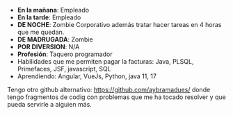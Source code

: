  - **En la mañana**: Empleado 
 - **En la tarde**: Empleado 
 - **DE NOCHE**: Zombie Corporativo además tratar hacer tareas en 4 horas que me quedan.
 - **DE MADRUGADA**: Zombie
 - **POR DIVERSION**: N/A
 - **Profesión**: Taquero programador   
 - Habilidades que me permiten pagar la facturas: Java, PLSQL, Primefaces, JSF, javascript, SQL
 - Aprendiendo: Angular, VueJs, Python, java 11, 17

Tengo otro github alternativo: https://github.com/aybramadues/ donde tengo fragmentos de codig con problemas que me ha tocado resolver y que pueda servirle a alguien más.
